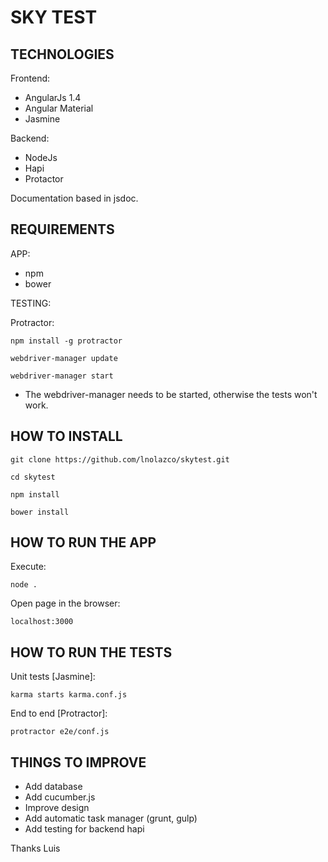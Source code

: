# SKY TEST

## TECHNOLOGIES

Frontend:
* AngularJs 1.4
* Angular Material
* Jasmine

Backend:
* NodeJs
* Hapi
* Protactor

Documentation based in jsdoc.

## REQUIREMENTS

APP:
* npm
* bower

TESTING:

Protractor:
``` shell
npm install -g protractor

webdriver-manager update

webdriver-manager start
```

* The webdriver-manager needs to be started, otherwise the tests won't work.

## HOW TO INSTALL

``` shell
git clone https://github.com/lnolazco/skytest.git

cd skytest

npm install

bower install
```

## HOW TO RUN THE APP

Execute:
``` shell
node .
```
Open page in the browser:
``` shell
localhost:3000
```

## HOW TO RUN THE TESTS

Unit tests [Jasmine]:
``` shell
karma starts karma.conf.js
```
End to end [Protractor]:
``` shell
protractor e2e/conf.js
```

## THINGS TO IMPROVE
* Add database
* Add cucumber.js
* Improve design
* Add automatic task manager (grunt, gulp)
* Add testing for backend hapi

Thanks
Luis
